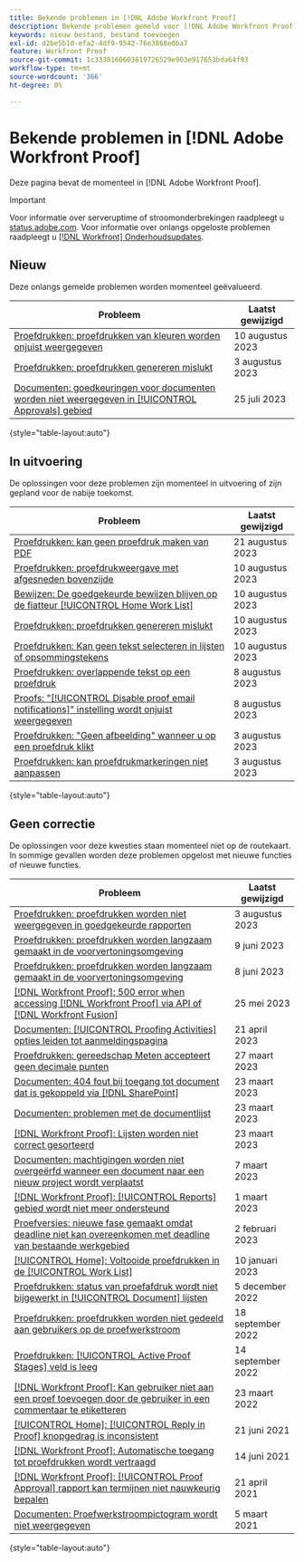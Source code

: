 ```yaml
---
title: Bekende problemen in [!DNL Adobe Workfront Proof]
description: Bekende problemen gemeld voor [!DNL Adobe Workfront Proof]
keywords: nieuw bestand, bestand toevoegen
exl-id: d2be5b10-efa2-4df9-9542-76e3868e0ba7
feature: Workfront Proof
source-git-commit: 1c3330160603619726529e903e917653bda64f93
workflow-type: tm+mt
source-wordcount: '366'
ht-degree: 0%

---
```


# Bekende problemen in [!DNL Adobe Workfront Proof]

Deze pagina bevat de momenteel in [!DNL Adobe Workfront Proof].

>[!IMPORTANT]
>
>Voor informatie over serveruptime of stroomonderbrekingen raadpleegt u [status.adobe.com](https://status.adobe.com). Voor informatie over onlangs opgeloste problemen raadpleegt u [[!DNL Workfront] Onderhoudsupdates](../maintenance/current-updates.md).

## Nieuw

Deze onlangs gemelde problemen worden momenteel geëvalueerd.

| **Probleem** | **Laatst gewijzigd** |
| -----------------------------------------------------------------| ----------------- |
| [Proefdrukken: proefdrukken van kleuren worden onjuist weergegeven](known-issues-workfront/wf-proof-inaccurate-colors.md) | 10 augustus 2023 |
| [Proefdrukken: proefdrukken genereren mislukt](known-issues-workfront/wf-proofs-fail-to-generate.md) | 3 augustus 2023 |
| [Documenten: goedkeuringen voor documenten worden niet weergegeven in [!UICONTROL Approvals] gebied](known-issues-workfront/wf-documents-approvals-not-on-tab.md) | 25 juli 2023 |

{style="table-layout:auto"}

## In uitvoering

De oplossingen voor deze problemen zijn momenteel in uitvoering of zijn gepland voor de nabije toekomst.

| **Probleem** | **Laatst gewijzigd** |
| -----------------------------------------------------------------| ----------------- |
| [Proefdrukken: kan geen proefdruk maken van PDF](known-issues-workfront/wf-proofs-cannot-generate-from-PDF.md) | 21 augustus 2023 |
| [Proefdrukken: proefdrukweergave met afgesneden bovenzijde](known-issues-workfront/wf-proofs-proof-displays-with-top-cut-off.md) | 10 augustus 2023 |
| [Bewijzen: De goedgekeurde bewijzen blijven op de fiatteur [!UICONTROL Home Work List]](known-issues-workfront/wf-proofs-proofs-stuck-in-worklist-august.md) | 10 augustus 2023 |
| [Proefdrukken: proefdrukken genereren mislukt](known-issues-workfront/wf-proofs-fail-to-generate.md) | 10 augustus 2023 |
| [Proefdrukken: Kan geen tekst selecteren in lijsten of opsommingstekens](known-issues-workfront/wf-proofs-cannot-select-text-in-lists.md) | 10 augustus 2023 |
| [Proefdrukken: overlappende tekst op een proefdruk](known-issues-workfront/wf-proofs-overlapping-text.md) | 8 augustus 2023 |
| [Proofs: &quot;[!UICONTROL Disable proof email notifications]&quot; instelling wordt onjuist weergegeven](known-issues-workfront/wf-proofs-disable-email-inaccurate.md) | 8 augustus 2023 |
| [Proefdrukken: &quot;Geen afbeelding&quot; wanneer u op een proefdruk klikt](known-issues-workfront/wf-proofs-no-image-on-comment.md) | 3 augustus 2023 |
| [Proefdrukken: kan proefdrukmarkeringen niet aanpassen](known-issues-workfront/wf-proof-markup-tools-not-working.md) | 3 augustus 2023 |

{style="table-layout:auto"}

## Geen correctie

De oplossingen voor deze kwesties staan momenteel niet op de routekaart. In sommige gevallen worden deze problemen opgelost met nieuwe functies of nieuwe functies.

| **Probleem** | **Laatst gewijzigd** |
| -----------------------------------------------------------------| ----------------- |
| [Proefdrukken: proefdrukken worden niet weergegeven in goedgekeurde rapporten](known-issues-workfront/wf-proofs-not-showing-approved-in-report.md) | 3 augustus 2023 |
| [Proefdrukken: proefdrukken worden langzaam gemaakt in de voorvertoningsomgeving](known-issues-workfront-proof/proof-dependency-rules-multichoice.md) | 9 juni 2023 |
| [Proefdrukken: proefdrukken worden langzaam gemaakt in de voorvertoningsomgeving](known-issues-workfront/wf-proofs-in-preview-created-slowly.md) | 8 juni 2023 |
| [[!DNL Workfront Proof]: 500 error when accessing [!DNL Workfront Proof] via API of [!DNL Workfront Fusion]](known-issues-workfront-proof/proof-500-error-getallproofs.md) | 25 mei 2023 |
| [Documenten: [!UICONTROL Proofing Activities] opties leiden tot aanmeldingspagina](known-issues-workfront/wf-documents-taken-to-login-screen.md) | 21 april 2023 |
| [Proefdrukken: gereedschap Meten accepteert geen decimale punten](known-issues-workfront/wf-proofs-measure-not-not-accepting-decimals.md) | 27 maart 2023 |
| [Documenten: 404 fout bij toegang tot document dat is gekoppeld via [!DNL SharePoint]](known-issues-workfront/wf-documents-404-when-accessing-document-in-sharepoint.md) | 23 maart 2023 |
| [Documenten: problemen met de documentlijst](known-issues-workfront/wf-documents-list-missing-elements.md) | 23 maart 2023 |
| [[!DNL Workfront Proof]: Lijsten worden niet correct gesorteerd](known-issues-workfront-proof/proof-lists-not-sorted-correctly.md) | 23 maart 2023 |
| [Documenten: machtigingen worden niet overgeërfd wanneer een document naar een nieuw project wordt verplaatst](known-issues-workfront/wf-documents-permissions-not-interited-when-moved.md) | 7 maart 2023 |
| [[!DNL Workfront Proof]: [!UICONTROL Reports] gebied wordt niet meer ondersteund](known-issues-workfront-proof/proof-reports-analytics-not-working.md) | 1 maart 2023 |
| [Proefversies: nieuwe fase gemaakt omdat deadline niet kan overeenkomen met deadline van bestaande werkgebied](known-issues-workfront-proof/proof-new-stage-created.md) | 2 februari 2023 |
| [[!UICONTROL Home]: Voltooide proefdrukken in de [!UICONTROL Work List]](known-issues-workfront-proof/completed-proofs-stuck-in-the-work-list.md) | 10 januari 2023 |
| [Proefdrukken: status van proefafdruk wordt niet bijgewerkt in [!UICONTROL Document] lijsten](known-issues-workfront/wf-documents-status-not-updating-in-document-list.md) | 5 december 2022 |
| [Proefdrukken: proefdrukken worden niet gedeeld aan gebruikers op de proefwerkstroom](known-issues-workfront-proof/proof-user-in-stage-does-not-get-access.md) | 18 september 2022 |
| [Proefdrukken: [!UICONTROL Active Proof Stages] veld is leeg](known-issues-workfront/wf-documents-stages-do-not-populate-on-proof.md) | 14 september 2022 |
| [[!DNL Workfront Proof]: Kan gebruiker niet aan een proef toevoegen door de gebruiker in een commentaar te etiketteren](known-issues-workfront-proof/cannot-add-user-to-proof.md) | 23 maart 2022 |
| [[!UICONTROL Home]: [!UICONTROL Reply in Proof] knopgedrag is inconsistent](known-issues-workfront-proof/reply-in-proof-button-behavior-is-inconsistent.md) | 21 juni 2021 |
| [[!DNL Workfront Proof]: Automatische toegang tot proefdrukken wordt vertraagd](known-issues-workfront-proof/automatic-access-to-proofs-are-delayed.md) | 14 juni 2021 |
| [[!DNL Workfront Proof]: [!UICONTROL Proof Approval] rapport kan termijnen niet nauwkeurig bepalen](known-issues-workfront-proof/proof-approval-report-cant-accurately-determine-deadlines.md) | 21 april 2021 |
| [Documenten: Proefwerkstroompictogram wordt niet weergegeven](known-issues-workfront-proof/proof-workflow-icon-is-not-displaying.md) | 5 maart 2021 |

{style="table-layout:auto"}

